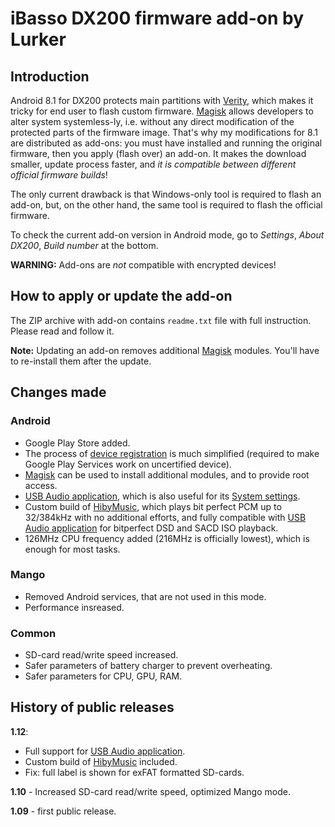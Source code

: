 # iBasso DX200 firmware add-on by Lurker

## Introduction
Android 8.1 for DX200 protects main partitions with [Verity](https://source.android.com/security/verifiedboot), which makes it tricky for end user to flash custom firmware. [Magisk](https://magiskmanager.com/) allows developers to alter system systemless-ly, i.e. without any direct modification of the protected parts of the firmware image. That's why my modifications for 8.1 are distributed as add-ons: you must have installed and running the original firmware, then you apply (flash over) an add-on. It makes the download smaller, update process faster, and *it is compatible between different official firmware builds*!

The only current drawback is that Windows-only tool is required to flash an add-on, but, on the other hand, the same tool is required to flash the official firmware.

To check the current add-on version in Android mode, go to _Settings_, _About DX200_, _Build number_ at the bottom.

**WARNING:** Add-ons are *not* compatible with encrypted devices!

## How to apply or update the add-on
The ZIP archive with add-on contains `readme.txt` file with full instruction. Please read and follow it.

**Note:** Updating an add-on removes additional [Magisk](https://magiskmanager.com/) modules. You'll have to re-install them after the update.

## Changes made
### Android
* Google Play Store added.
* The process of [device registration](https://www.google.com/android/uncertified/) is much simplified (required to make Google Play Services work on uncertified device).
* [Magisk](https://magiskmanager.com/) can be used to install additional modules, and to provide root access.
* [USB Audio application](https://github.com/Lurker00/DX200-USB-Audio-Release/blob/master/README.md), which is also useful for its [System settings](https://github.com/Lurker00/DX200-USB-Audio-Release/blob/master/README.md#system-settings).
* Custom build of [HibyMusic](https://play.google.com/store/apps/details?id=com.hiby.music), which plays bit perfect PCM up to 32/384kHz with no additional efforts, and fully compatible with [USB Audio application](https://github.com/Lurker00/DX200-USB-Audio-Release/blob/master/README.md) for bitperfect DSD and SACD ISO playback.
* 126MHz CPU frequency added (216MHz is officially lowest), which is enough for most tasks.
### Mango
* Removed Android services, that are not used in this mode.
* Performance insreased.
### Common
* SD-card read/write speed increased.
* Safer parameters of battery charger to prevent overheating.
* Safer parameters for CPU, GPU, RAM.

## History of public releases
**1.12**:
* Full support for [USB Audio application](https://github.com/Lurker00/DX200-USB-Audio-Release/blob/master/README.md).
* Custom build of [HibyMusic](https://play.google.com/store/apps/details?id=com.hiby.music) included.
* Fix: full label is shown for exFAT formatted SD-cards.

**1.10** - Increased SD-card read/write speed, optimized Mango mode.

**1.09** - first public release.

